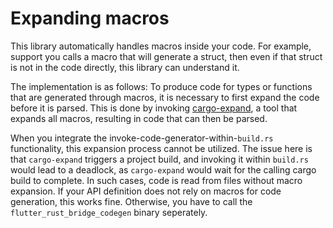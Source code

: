 # Expanding macros

This library automatically handles macros inside your code. For example, support you calls a macro that will generate a struct, then even if that struct is not in the code directly, this library can understand it.

The implementation is as follows: To produce code for types or functions that are generated through macros, it is necessary to first expand the code before it is parsed. This is done by invoking [cargo-expand](https://crates.io/crates/cargo-expand), a tool that expands all macros, resulting in code that can then be parsed.

When you integrate the invoke-code-generator-within-`build.rs` functionality, this expansion process cannot be utilized.
The issue here is that `cargo-expand` triggers a project build, and invoking it within `build.rs` would lead to a deadlock, as `cargo-expand` would wait for the calling cargo build to complete.
In such cases, code is read from files without macro expansion.
If your API definition does not rely on macros for code generation, this works fine.
Otherwise, you have to call the `flutter_rust_bridge_codegen` binary seperately.

